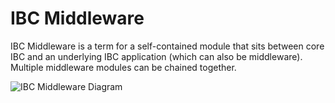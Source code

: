 # IBC Middleware

IBC Middleware is a term for a self-contained module that sits between core IBC and an underlying IBC application (which can also be middleware).  Multiple middleware modules can be chained together.  

![IBC Middleware Diagram](https://raw.githubusercontent.com/cosmos/ibc-go/main/docs/docs/01-ibc/04-middleware/images/middleware-stack.png)


